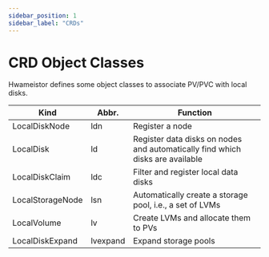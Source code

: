 ```yaml
---
sidebar_position: 1
sidebar_label: "CRDs"
---
```


# CRD Object Classes

Hwameistor defines some object classes to associate PV/PVC with local disks.

|Kind|Abbr.|Function|
|--|--|--|
|LocalDiskNode|ldn|Register a node|
|LocalDisk|ld|Register data disks on nodes and automatically find which disks are available|
|LocalDiskClaim|ldc|Filter and register local data disks|
|LocalStorageNode|lsn|Automatically create a storage pool, i.e., a set of LVMs|
|LocalVolume|lv|Create LVMs and allocate them to PVs|
|LocalDiskExpand|lvexpand|Expand storage pools|

